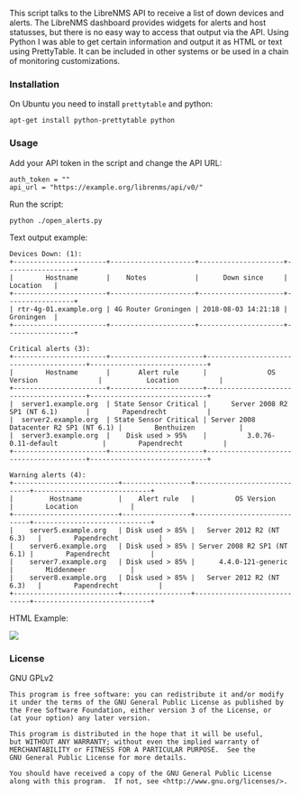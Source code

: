 This script talks to the LibreNMS API to receive a list of down devices and alerts. The LibreNMS dashboard provides widgets for alerts and host statusses, but there is no easy way to access that output via the API. Using Python I was able to get certain information and output it as HTML or text using PrettyTable. It can be included in other systems or be used in a chain of monitoring customizations. 

### Installation

On Ubuntu you need to install `prettytable` and python:

	apt-get install python-prettytable python

### Usage

Add your API token in the script and change the API URL:

	auth_token = ""
	api_url = "https://example.org/librenms/api/v0/"

Run the script:

	python ./open_alerts.py

Text output example:

	Devices Down: (1): 
	+-----------------------+---------------------+---------------------+-----------------+
	|        Hostname       |    Notes            |      Down since     |      Location   |
	+-----------------------+---------------------+---------------------+-----------------+
	| rtr-4g-01.example.org | 4G Router Groningen | 2018-08-03 14:21:18 |      Groningen  |
	+-----------------------+---------------------+---------------------+-----------------+

	Critical alerts (3):
	+-----------------------+-----------------------+----------------------------------------+-----------------------------+
	|        Hostname       |       Alert rule      |               OS Version               |           Location          |
	+-----------------------+-----------------------+----------------------------------------+-----------------------------+
	|  server1.example.org  | State Sensor Critical |      Server 2008 R2 SP1 (NT 6.1)       |        Papendrecht          |
	|  server2.example.org  | State Sensor Critical | Server 2008 Datacenter R2 SP1 (NT 6.1) |        Benthuizen           |
	|  server3.example.org  |    Disk used > 95%    |          3.0.76-0.11-default           |        Papendrecht          |
	+-----------------------+-----------------------+----------------------------------------+-----------------------------+

	Warning alerts (4):
	+--------------------------+-----------------+-----------------------------+-----------------------------+
	|         Hostname         |    Alert rule   |          OS Version         |        Location             |
	+--------------------------+-----------------+-----------------------------+-----------------------------+
	|    server5.example.org   | Disk used > 85% |   Server 2012 R2 (NT 6.3)   |        Papendrecht          |
	|    server6.example.org   | Disk used > 85% | Server 2008 R2 SP1 (NT 6.1) |        Papendrecht          |
	|    server7.example.org   | Disk used > 85% |      4.4.0-121-generic      |        Middenmeer           |
	|    server8.example.org   | Disk used > 85% |   Server 2012 R2 (NT 6.3)   |        Papendrecht          |
	+--------------------------+-----------------+-----------------------------+-----------------------------+

HTML Example:

<img src="https://raymii.org/s/inc/img/librenms_api.png" />

### License

GNU GPLv2

	This program is free software: you can redistribute it and/or modify
	it under the terms of the GNU General Public License as published by
	the Free Software Foundation, either version 3 of the License, or
	(at your option) any later version.

	This program is distributed in the hope that it will be useful,
	but WITHOUT ANY WARRANTY; without even the implied warranty of
	MERCHANTABILITY or FITNESS FOR A PARTICULAR PURPOSE.  See the
	GNU General Public License for more details.

	You should have received a copy of the GNU General Public License
	along with this program.  If not, see <http://www.gnu.org/licenses/>.	